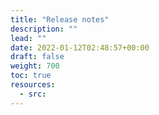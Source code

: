 ```yaml
---
title: "Release notes"
description: ""
lead: ""
date: 2022-01-12T02:48:57+00:00
draft: false
weight: 700
toc: true
resources:
  - src:
---
```

